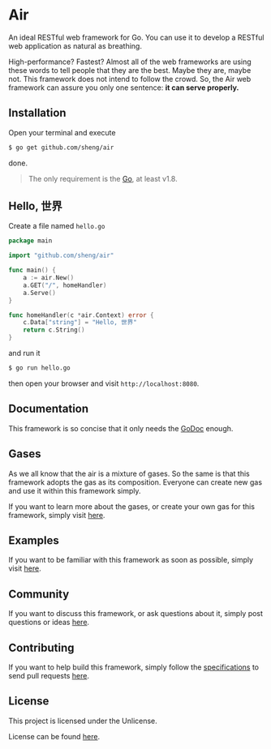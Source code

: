 # Air

An ideal RESTful web framework for Go. You can use it to develop a RESTful web application as
natural as breathing.

High-performance? Fastest? Almost all of the web frameworks are using these words to tell people
that they are the best. Maybe they are, maybe not. This framework does not intend to follow the
crowd. So, the Air web framework can assure you only one sentence: **it can serve properly.**

## Installation

Open your terminal and execute

```bash
$ go get github.com/sheng/air
```

done.

> The only requirement is the [Go](https://golang.org/dl/), at least v1.8.

## Hello, 世界

Create a file named `hello.go`

```go
package main

import "github.com/sheng/air"

func main() {
	a := air.New()
	a.GET("/", homeHandler)
	a.Serve()
}

func homeHandler(c *air.Context) error {
	c.Data["string"] = "Hello, 世界"
	return c.String()
}
```

and run it

```bash
$ go run hello.go
```

then open your browser and visit `http://localhost:8080`.

## Documentation

This framework is so concise that it only needs the [GoDoc](https://godoc.org/github.com/sheng/air)
enough.

## Gases

As we all know that the air is a mixture of gases. So the same is that this framework adopts the
gas as its composition. Everyone can create new gas and use it within this framework simply.

If you want to learn more about the gases, or create your own gas for this framework, simply visit
[here](https://github.com/sheng/gases).

## Examples

If you want to be familiar with this framework as soon as possible, simply visit
[here](https://github.com/sheng/atmosphere).

## Community

If you want to discuss this framework, or ask questions about it, simply post questions or ideas
[here](https://github.com/sheng/air/issues).

## Contributing

If you want to help build this framework, simply follow the
[specifications](https://github.com/sheng/air/issues/1) to send pull requests
[here](https://github.com/sheng/air/pulls).

## License

This project is licensed under the Unlicense.

License can be found [here](LICENSE).
